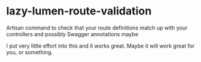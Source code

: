 # lazy-lumen-route-validation
Artisan command to check that your route definitions match up with your controllers and possibly Swagger annotations maybe

I put very little effort into this and it works great.  Maybe it will work great for you, or something.
